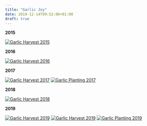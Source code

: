 ```yaml
---
title: "Garlic Joy"
date: 2019-12-14T09:52:06+01:00
draft: true
---
```


**2015**

[![Garlic Harvest 2015](/images/garlic-joy/thumb-garlic-2015-harvest.jpg)](/images/garlic-joy/garlic-2015-harvest.png)

**2016**

[![Garlic Harvest 2016](/images/garlic-joy/thumb-garlic-2016-harvest.jpg)](/images/garlic-joy/garlic-2016-harvest.png)

**2017**

[![Garlic Harvest 2017](/images/garlic-joy/thumb-garlic-2017-harvest.jpg)](/images/garlic-joy/garlic-2017-harvest.png)
[![Garlic Planting 2017](/images/garlic-joy/thumb-garlic-2017-planting.jpg)](/images/garlic-joy/garlic-2017-planting.png)

**2018**

[![Garlic Harvest 2018](/images/garlic-joy/thumb-garlic-2018-harvest.jpg)](/images/garlic-joy/garlic-2018-harvest.png)

**2019**

[![Garlic Harvest 2019](/images/garlic-joy/thumb-garlic-2019-harvest.jpg)](/images/garlic-joy/garlic-2019-harvest.png)
[![Garlic Harvest 2019](/images/garlic-joy/thumb-garlic-2019-harvest-2.jpg)](/images/garlic-joy/garlic-2019-harvest-2.png)
[![Garlic Planting 2019](/images/garlic-joy/thumb-garlic-2019-planting.jpg)](/images/garlic-joy/garlic-2019-planting.png)
